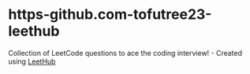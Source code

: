 # https-github.com-tofutree23-leethub
Collection of LeetCode questions to ace the coding interview! - Created using [LeetHub](https://github.com/QasimWani/LeetHub)

